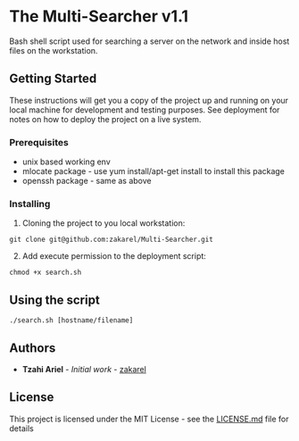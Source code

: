 # The Multi-Searcher v1.1

Bash shell script used for searching a server on the network and inside host files on the workstation.

## Getting Started

These instructions will get you a copy of the project up and running on your local machine for development and testing purposes. See deployment for notes on how to deploy the project on a live system.

### Prerequisites

- unix based working env
- mlocate package - use yum install/apt-get install to install this package
- openssh package - same as above

### Installing

1. Cloning the project to you local workstation:

```
git clone git@github.com:zakarel/Multi-Searcher.git
```
2. Add execute permission to the deployment script:

```
chmod +x search.sh
```

## Using the script

```
./search.sh [hostname/filename]
```

## Authors

* **Tzahi Ariel** - *Initial work* - [zakarel](https://github.com/zakarel)

## License

This project is licensed under the MIT License - see the [LICENSE.md](LICENSE.md) file for details
